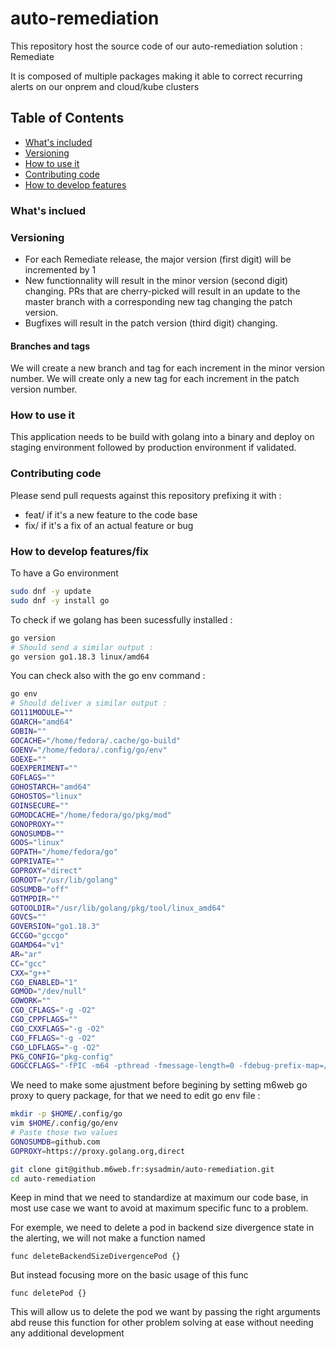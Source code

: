 # auto-remediation

This repository host the source code of our auto-remediation solution : Remediate

It is composed of multiple packages making it able to correct recurring alerts on our onprem and cloud/kube clusters


## Table of Contents
- [What's included](https://github.m6web.fr/sysadmin/auto-remediation#whats-included)
- [Versioning](https://github.m6web.fr/sysadmin/auto-remediation#whats-included)
- [How to use it](https://github.m6web.fr/sysadmin/auto-remediation#how-to-use-it)
- [Contributing code](https://github.m6web.fr/sysadmin/auto-remediation#contributing-code)
- [How to develop features](https://github.m6web.fr/sysadmin/auto-remediation#how-to-develop-features/fix)

### What's inclued


### Versioning

- For each Remediate release, the major version (first digit) will be incremented by 1 
- New functionnality will result in the minor version (second digit) changing. PRs that are cherry-picked will result in an update to the master branch with a corresponding new tag changing the patch version.
- Bugfixes will result in the patch version (third digit) changing.

#### Branches and tags

We will create a new branch and tag for each increment in the minor version number. We will create only a new tag for each increment in the patch version number.

### How to use it

This application needs to be build with golang into a binary and deploy on staging environment followed by production environment if validated.

### Contributing code

Please send pull requests against this repository prefixing it with :
- feat/ if it's a new feature to the code base
- fix/ if it's a fix of an actual feature or bug

### How to develop features/fix

To have a Go environment
  ```sh
  sudo dnf -y update
  sudo dnf -y install go
  ```

To check if we golang has been sucessfully installed :
  ```sh
  go version
  # Should send a similar output :
  go version go1.18.3 linux/amd64
  ```

You can check also with the go env command :
  ```sh
  go env
  # Should deliver a similar output :
  GO111MODULE=""
  GOARCH="amd64"
  GOBIN=""
  GOCACHE="/home/fedora/.cache/go-build"
  GOENV="/home/fedora/.config/go/env"
  GOEXE=""
  GOEXPERIMENT=""
  GOFLAGS=""
  GOHOSTARCH="amd64"
  GOHOSTOS="linux"
  GOINSECURE=""
  GOMODCACHE="/home/fedora/go/pkg/mod"
  GONOPROXY=""
  GONOSUMDB=""
  GOOS="linux"
  GOPATH="/home/fedora/go"
  GOPRIVATE=""
  GOPROXY="direct"
  GOROOT="/usr/lib/golang"
  GOSUMDB="off"
  GOTMPDIR=""
  GOTOOLDIR="/usr/lib/golang/pkg/tool/linux_amd64"
  GOVCS=""
  GOVERSION="go1.18.3"
  GCCGO="gccgo"
  GOAMD64="v1"
  AR="ar"
  CC="gcc"
  CXX="g++"
  CGO_ENABLED="1"
  GOMOD="/dev/null"
  GOWORK=""
  CGO_CFLAGS="-g -O2"
  CGO_CPPFLAGS=""
  CGO_CXXFLAGS="-g -O2"
  CGO_FFLAGS="-g -O2"
  CGO_LDFLAGS="-g -O2"
  PKG_CONFIG="pkg-config"
  GOGCCFLAGS="-fPIC -m64 -pthread -fmessage-length=0 -fdebug-prefix-map=/tmp/go-build3590682015=/tmp/go-build -gno-record-gcc-switches"
  ```

  We need to make some ajustment before begining by setting m6web go proxy to query package, for that we need to edit go env file :
  ```sh
  mkdir -p $HOME/.config/go
  vim $HOME/.config/go/env
  # Paste those two values 
  GONOSUMDB=github.com
  GOPROXY=https://proxy.golang.org,direct
  ```


  ``` sh
  git clone git@github.m6web.fr:sysadmin/auto-remediation.git
  cd auto-remediation
  ```

Keep in mind that we need to standardize at maximum our code base, in most use case we want to avoid at maximum specific func to a problem.

For exemple, we need to delete a pod in backend size divergence state in the alerting, we will not make a function named 
``` 
func deleteBackendSizeDivergencePod {}
```
But instead focusing more on the basic usage of this func 
```
func deletePod {}
```

This will allow us to delete the pod we want by passing the right arguments abd reuse this function for other problem solving at ease without needing any additional development
